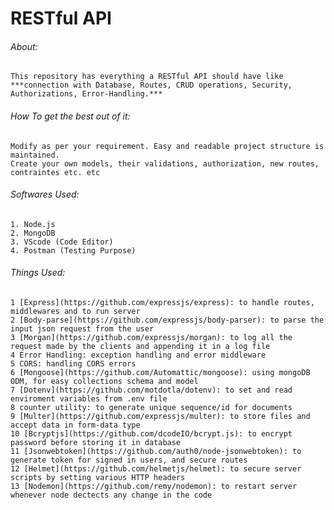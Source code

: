# RESTful API

###### About:
    This repository has everything a RESTful API should have like 
    ***connection with Database, Routes, CRUD operations, Security, Authorizations, Error-Handling.***

    
###### How To get the best out of it:
    Modify as per your requirement. Easy and readable project structure is maintained.
    Create your own models, their validations, authorization, new routes, contraintes etc. etc
    

###### Softwares Used:
    1. Node.js
    2. MongoDB
    3. VScode (Code Editor)
    4. Postman (Testing Purpose)
    

###### Things Used:
    1 [Express](https://github.com/expressjs/express): to handle routes, middlewares and to run server
    2 [Body-parse](https://github.com/expressjs/body-parser): to parse the input json request from the user
    3 [Morgan](https://github.com/expressjs/morgan): to log all the request made by the clients and appending it in a log file
    4 Error Handling: exception handling and error middleware
    5 CORS: handling CORS errors
    6 [Mongoose](https://github.com/Automattic/mongoose): using mongoDB ODM, for easy collections schema and model
    7 [Dotenv](https://github.com/motdotla/dotenv): to set and read enviroment variables from .env file
    8 counter utility: to generate unique sequence/id for documents
    9 [Multer](https://github.com/expressjs/multer): to store files and accept data in form-data type
    10 [Bcryptjs](https://github.com/dcodeIO/bcrypt.js): to encrypt password before storing it in database
    11 [Jsonwebtoken](https://github.com/auth0/node-jsonwebtoken): to generate token for signed in users, and secure routes
    12 [Helmet](https://github.com/helmetjs/helmet): to secure server scripts by setting various HTTP headers
    13 [Nodemon](https://github.com/remy/nodemon): to restart server whenever node dectects any change in the code


    

    
